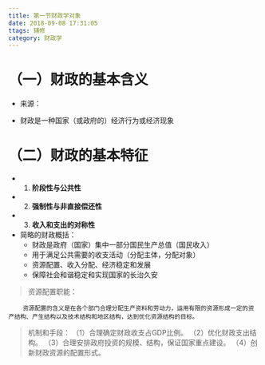 ```yaml
---
title: 第一节财政学对象
date: 2018-09-08 17:31:05
ttags: 辅修
category: 财政学 
---
```


# （一）财政的基本含义
- 来源：
    
- 财政是一种国家（或政府的）经济行为或经济现象
    
# （二）财政的基本特征
- 1. **阶段性与公共性**
- 2. **强制性与非直接偿还性**
- 3. **收入和支出的对称性**
- 简略的财政概括：
    + 财政是政府（国家）集中一部分国民生产总值（国民收入）
    + 用于满足公共需要的收支活动（分配主体，分配对象）
    + 资源配置、收入分配、经济稳定和发展
    + 保障社会和谐稳定和实现国家的长治久安

> 资源配置职能：

        资源配置的含义是在各个部门合理分配生产资料和劳动力，运用有限的资源形成一定的资产结构、产生结构以及技术结构和地区结构，达到优化资源结构的目标。
        
> 机制和手段：
        （1）合理确定财政收支占GDP比例。
        （2）优化财政支出结构。
        （3）合理安排政府投资的规模、结构，保证国家重点建设。
        （4）创新财政资源的配置形式。